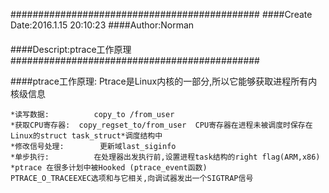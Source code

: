#############################################
####Create Date:2016.1.15 20:10:23
####Author:Norman
####
####Descript:ptrace工作原理
#############################################

####ptrace工作原理:
	Ptrace是Linux内核的一部分,所以它能够获取进程所有内核级信息
	
	*读写数据: 			copy_to /from_user
	*获取CPU寄存器: 	copy_regset_to/from_user  CPU寄存器在进程未被调度时保存在Linux的struct task_struct*调度结构中
	*修改信号处理:		更新域last_siginfo
	*单步执行:			在处理器出发执行前,设置进程task结构的right flag(ARM,x86)
	*ptrace 在很多计划中被Hooked (ptrace_event函数)
	PTRACE_O_TRACEEXEC选项和与它相关,向调试器发出一个SIGTRAP信号
	
